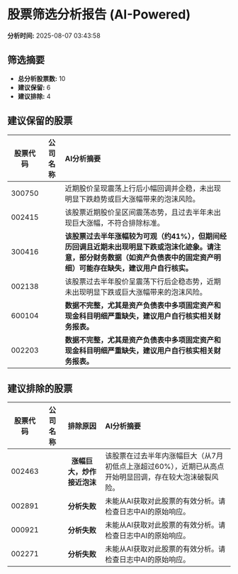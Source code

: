 # 股票筛选分析报告 (AI-Powered)

**分析时间:** 2025-08-07 03:43:58

## 筛选摘要

- **总分析股票数:** 10
- **建议保留:** 6
- **建议排除:** 4

## 建议保留的股票

| 股票代码 | 公司名称 | AI分析摘要 |
|:---:|:---:|:---|
| 300750 |  | 近期股价呈现震荡上行后小幅回调并企稳，未出现明显下跌趋势或巨大涨幅带来的泡沫风险。 |
| 002415 |  | 该股票近期股价呈区间震荡态势，且过去半年未出现巨大涨幅，不符合排除标准。 |
| 300416 |  | **该股票过去半年涨幅较为可观（约41%），但期间经历回调且近期未出现明显下跌或泡沫化迹象。请注意，部分财务数据（如资产负债表中的固定资产明细）可能存在缺失，建议用户自行核实。** |
| 002138 |  | 该股票过去半年股价呈震荡下行后企稳态势，近期未出现明显下跌或巨大涨幅带来的泡沫风险。 |
| 600104 |  | **数据不完整，尤其是资产负债表中多项固定资产和现金科目明细严重缺失，建议用户自行核实相关财务报表。** |
| 002203 |  | **数据不完整，尤其是资产负债表中多项固定资产和现金科目明细严重缺失，建议用户自行核实相关财务报表。** |

## 建议排除的股票

| 股票代码 | 公司名称 | 排除原因 | AI分析摘要 |
|:---:|:---:|:---:|:---|
| 002463 |  | **涨幅巨大，炒作接近泡沫** | 该股票在过去半年内涨幅巨大（从7月初低点上涨超过60%），近期已从高点开始明显回调，存在较大泡沫破裂风险。 |
| 002891 |  | **分析失败** | 未能从AI获取对此股票的有效分析。请检查日志中AI的原始响应。 |
| 000921 |  | **分析失败** | 未能从AI获取对此股票的有效分析。请检查日志中AI的原始响应。 |
| 002271 |  | **分析失败** | 未能从AI获取对此股票的有效分析。请检查日志中AI的原始响应。 |
